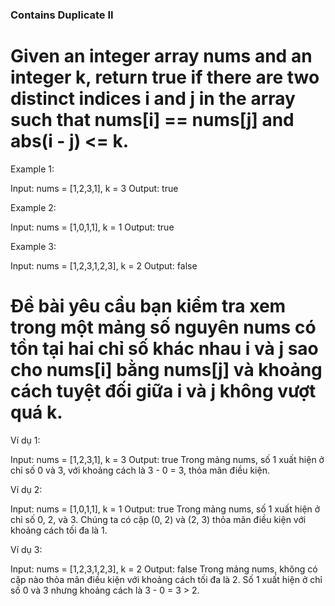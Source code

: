 ### Contains Duplicate II


# Given an integer array nums and an integer k, return true if there are two distinct indices i and j in the array such that nums[i] == nums[j] and abs(i - j) <= k.

Example 1:

Input: nums = [1,2,3,1], k = 3
Output: true

Example 2:

Input: nums = [1,0,1,1], k = 1
Output: true

Example 3:

Input: nums = [1,2,3,1,2,3], k = 2
Output: false

# Đề bài yêu cầu bạn kiểm tra xem trong một mảng số nguyên nums có tồn tại hai chỉ số khác nhau i và j sao cho nums[i] bằng nums[j] và khoảng cách tuyệt đối giữa i và j không vượt quá k.

Ví dụ 1:

Input: nums = [1,2,3,1], k = 3
Output: true
Trong mảng nums, số 1 xuất hiện ở chỉ số 0 và 3, với khoảng cách là 3 - 0 = 3, thỏa mãn điều kiện.

Ví dụ 2:

Input: nums = [1,0,1,1], k = 1
Output: true
Trong mảng nums, số 1 xuất hiện ở chỉ số 0, 2, và 3. Chúng ta có cặp (0, 2) và (2, 3) thỏa mãn điều kiện với khoảng cách tối đa là 1.

Ví dụ 3:

Input: nums = [1,2,3,1,2,3], k = 2
Output: false
Trong mảng nums, không có cặp nào thỏa mãn điều kiện với khoảng cách tối đa là 2. Số 1 xuất hiện ở chỉ số 0 và 3 nhưng khoảng cách là 3 - 0 = 3 > 2.